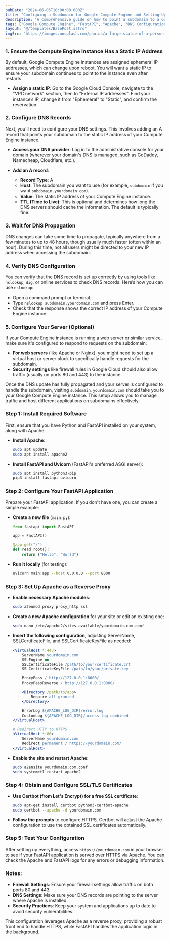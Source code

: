```yaml
---
pubDate: "2024-06-05T10:00:00.000Z"
title: "Configuing a Subdomain for Google Compute Engine and Setting Up FastAPI with Apache"
description: "A comprehensive guide on how to point a subdomain to a Google Compute Engine instance and set up a FastAPI application using Apache as a reverse proxy. This tutorial includes steps from assigning a static IP to your instance, configuring DNS, and setting up SSL with Apache to serve FastAPI applications securely."
tags: ["Google Compute Engine", "FastAPI", "Apache", "DNS Configuration", "SSL/TLS Certificates", "Web Development", "Proxy Configuration"]
layout: "@/templates/BasePost.astro"
imgSrc: "https://images.unsplash.com/photos/a-large-statue-of-a-person-in-a-dark-room-Lhzabp9UrSU"
---
```


### 1. Ensure the Compute Engine Instance Has a Static IP Address

By default, Google Compute Engine instances are assigned ephemeral IP addresses, which can change upon reboot. You will want a static IP to ensure your subdomain continues to point to the instance even after restarts.

- **Assign a static IP**: Go to the Google Cloud Console, navigate to the "VPC network" section, then to "External IP addresses". Find your instance’s IP, change it from "Ephemeral" to "Static", and confirm the reservation.

### 2. Configure DNS Records
Next, you'll need to configure your DNS settings. This involves adding an A record that points your subdomain to the static IP address of your Compute Engine instance.

- **Access your DNS provider**: Log in to the administrative console for your domain (wherever your domain's DNS is managed, such as GoDaddy, Namecheap, Cloudflare, etc.).
  
- **Add an A record**:
  - **Record Type**: A
  - **Host**: The subdomain you want to use (for example, `subdomain` if you want `subdomain.yourdomain.com`).
  - **Value**: The static IP address of your Compute Engine instance.
  - **TTL (Time to Live)**: This is optional and determines how long the DNS servers should cache the information. The default is typically fine.

### 3. Wait for DNS Propagation
DNS changes can take some time to propagate, typically anywhere from a few minutes to up to 48 hours, though usually much faster (often within an hour). During this time, not all users might be directed to your new IP address when accessing the subdomain.

### 4. Verify DNS Configuration
You can verify that the DNS record is set up correctly by using tools like `nslookup`, `dig`, or online services to check DNS records. Here’s how you can use `nslookup`:

- Open a command prompt or terminal.
- Type `nslookup subdomain.yourdomain.com` and press Enter.
- Check that the response shows the correct IP address of your Compute Engine instance.

### 5. Configure Your Server (Optional)
If your Compute Engine instance is running a web server or similar service, make sure it's configured to respond to requests on the subdomain:

- **For web servers** (like Apache or Nginx), you might need to set up a virtual host or server block to specifically handle requests for the subdomain.
- **Security settings** like firewall rules in Google Cloud should also allow traffic (usually on ports 80 and 443) to the instance.

Once the DNS update has fully propagated and your server is configured to handle the subdomain, visiting `subdomain.yourdomain.com` should take you to your Google Compute Engine instance. This setup allows you to manage traffic and host different applications on subdomains effectively.

### Step 1: Install Required Software

First, ensure that you have Python and FastAPI installed on your system, along with Apache.

- **Install Apache**:
  ```bash
  sudo apt update
  sudo apt install apache2
  ```

- **Install FastAPI and Uvicorn** (FastAPI's preferred ASGI server):
  ```bash
  sudo apt install python3-pip
  pip3 install fastapi uvicorn
  ```

### Step 2: Configure Your FastAPI Application

Prepare your FastAPI application. If you don't have one, you can create a simple example:

- **Create a new file** (`main.py`):
  ```python
  from fastapi import FastAPI

  app = FastAPI()

  @app.get("/")
  def read_root():
      return {"Hello": "World"}
  ```

- **Run it locally** (for testing):
  ```bash
  uvicorn main:app --host 0.0.0.0 --port 8000
  ```

### Step 3: Set Up Apache as a Reverse Proxy

- **Enable necessary Apache modules**:
  ```bash
  sudo a2enmod proxy proxy_http ssl
  ```

- **Create a new Apache configuration** for your site or edit an existing one:
  ```bash
  sudo nano /etc/apache2/sites-available/yourdomain.com.conf
  ```

- **Insert the following configuration**, adjusting ServerName, SSLCertificateFile, and SSLCertificateKeyFile as needed:
  ```apache
  <VirtualHost *:443>
      ServerName yourdomain.com
      SSLEngine on
      SSLCertificateFile /path/to/your/certificate.crt
      SSLCertificateKeyFile /path/to/your/private.key

      ProxyPass / http://127.0.0.1:8000/
      ProxyPassReverse / http://127.0.0.1:8000/

      <Directory /path/to/app>
          Require all granted
      </Directory>

      ErrorLog ${APACHE_LOG_DIR}/error.log
      CustomLog ${APACHE_LOG_DIR}/access.log combined
  </VirtualHost>

  # Redirect HTTP to HTTPS
  <VirtualHost *:80>
      ServerName yourdomain.com
      Redirect permanent / https://yourdomain.com/
  </VirtualHost>
  ```

- **Enable the site and restart Apache**:
  ```bash
  sudo a2ensite yourdomain.com.conf
  sudo systemctl restart apache2
  ```

### Step 4: Obtain and Configure SSL/TLS Certificates

- **Use Certbot (from Let's Encrypt) for a free SSL certificate**:
  ```bash
  sudo apt-get install certbot python3-certbot-apache
  sudo certbot --apache -d yourdomain.com
  ```

- **Follow the prompts** to configure HTTPS. Certbot will adjust the Apache configuration to use the obtained SSL certificates automatically.

### Step 5: Test Your Configuration

After setting up everything, access `https://yourdomain.com` in your browser to see if your FastAPI application is served over HTTPS via Apache. You can check the Apache and FastAPI logs for any errors or debugging information.

### Notes:

- **Firewall Settings**: Ensure your firewall settings allow traffic on both ports 80 and 443.
- **DNS Settings**: Make sure your DNS records are pointing to the server where Apache is installed.
- **Security Practices**: Keep your system and applications up to date to avoid security vulnerabilities.

This configuration leverages Apache as a reverse proxy, providing a robust front end to handle HTTPS, while FastAPI handles the application logic in the background.
